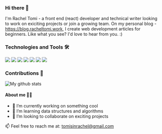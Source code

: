 ### Hi there 👋 

I'm Rachel Tomi - a front end (react) developer and technical writer looking to work on exiciting projects or join a growing team. On my personal blog - https://blog.racheltomi.work, I create web development articles for beginners. Like what you see? I'd love to hear from you. :)

<h3>Technologies and Tools 🛠</h3>

![](https://img.shields.io/badge/Editor-Visualstudio-informational?style=flat&logo=visualstudio&logoColor=white&color=2bbc8a)
![](https://img.shields.io/badge/code-Javascript-informational?style=flat&logo=javascript&logoColor=white&color=2bbc8a)
![](https://img.shields.io/badge/code-React-informational?style=flat&logo=React&logoColor=white&color=2bbc8a)
![](https://img.shields.io/badge/code-S(CSS)-informational?style=flat&logo=css&logoColor=white&color=2bbc8a)
![](https://img.shields.io/badge/Database-MongoDB-informational?style=flat&logo=mongodb&logoColor=white&color=2bbc8a)
![](https://img.shields.io/badge/Database-Firebase-informational?style=flat&logo=firebase&logoColor=white&color=2bbc8a)
![](https://img.shields.io/badge/code-Redux-informational?style=flat&logo=redux&logoColor=white&color=2bbc8a)

<h3>Contributions 🤝</h3>

<img align="center" src="https://github-readme-streak-stats.herokuapp.com?user=Racheal-spec&theme=vue-dark&hide_border=true&date_format=M%20j%5B%2C%20Y%5D" alt="My github stats" />

<h4>About me 👩‍💻</h4>

- 🔭 I’m currently working on something cool
- 🌱 I’m learning data structures and algorithms
- 👯 I’m looking to collaborate on exciting projects

📫 Feel free to reach me at: tomisinrachel@gmail.com





